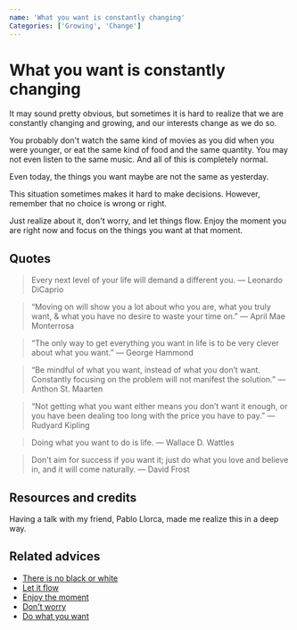 ```yaml
---
name: 'What you want is constantly changing'
Categories: ['Growing', 'Change']
---
```

# What you want is constantly changing

It may sound pretty obvious, but sometimes it is hard to realize that we are constantly changing and growing, and our interests change as we do so.

You probably don't watch the same kind of movies as you did when you were younger, or eat the same kind of food and the same quantity. You may not even listen to the same music. And all of this is completely normal.

Even today, the things you want maybe are not the same as yesterday.

This situation sometimes makes it hard to make decisions. However, remember that no choice is wrong or right.

Just realize about it, don't worry, and let things flow. Enjoy the moment you are right now and focus on the things you want at that moment.

## Quotes

> Every next level of your life will demand a different you. ― Leonardo DiCaprio

> “Moving on will show you a lot about who you are, what you truly want, & what you have no desire to waste your time on.” ― April Mae Monterrosa

> “The only way to get everything you want in life is to be very clever about what you want.” ― George Hammond

> “Be mindful of what you want, instead of what you don’t want. Constantly focusing on the problem will not manifest the solution.” ― Anthon St. Maarten

> “Not getting what you want either means you don’t want it enough, or you have been dealing too long with the price you have to pay.” — Rudyard Kipling

> Doing what you want to do is life. ― Wallace D. Wattles

> Don't aim for success if you want it; just do what you love and believe in, and it will come naturally. ― David Frost

## Resources and credits

Having a talk with my friend, Pablo Llorca, made me realize this in a deep way.

## Related advices

- [There is no black or white](../There%20is%20no%20black%20or%20white/index.md)
- [Let it flow](../Let%20it%20flow/index.md)
- [Enjoy the moment](../Enjoy%20the%20moment/index.md)
- [Don't worry](../Don't%20worry/index.md)
- [Do what you want](../Do%20what%20you%20want/index.md)